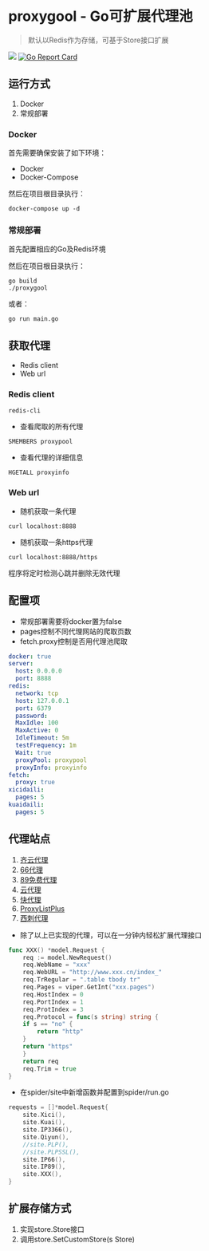# proxygool - Go可扩展代理池

> 默认以Redis作为存储，可基于Store接口扩展

![](https://img.shields.io/badge/language-Go-00B1D6.svg)
[![Go Report Card](https://goreportcard.com/badge/github.com/cmatrixprobe/proxygool)](https://goreportcard.com/report/github.com/cmatrixprobe/proxygool)

## 运行方式
1. Docker
2. 常规部署

### Docker

首先需要确保安装了如下环境：

* Docker
* Docker-Compose

然后在项目根目录执行：

```shell script
docker-compose up -d
```

### 常规部署

首先配置相应的Go及Redis环境

然后在项目根目录执行：

```shell script
go build
./proxygool
```

或者：

```shell script
go run main.go
```

## 获取代理

* Redis client
* Web url

### Redis client

```shell script
redis-cli
```

* 查看爬取的所有代理

```shell script
SMEMBERS proxypool
```

* 查看代理的详细信息

```shell script
HGETALL proxyinfo
```

### Web url

* 随机获取一条代理

```shell script
curl localhost:8888
```

* 随机获取一条https代理

```shell script
curl localhost:8888/https
```

程序将定时检测心跳并删除无效代理

## 配置项

* 常规部署需要将docker置为false
* pages控制不同代理网站的爬取页数
* fetch.proxy控制是否用代理池爬取

```yaml
docker: true
server:
  host: 0.0.0.0
  port: 8888
redis:
  network: tcp
  host: 127.0.0.1
  port: 6379
  password:
  MaxIdle: 100
  MaxActive: 0
  IdleTimeout: 5m
  testFrequency: 1m
  Wait: true
  proxyPool: proxypool
  proxyInfo: proxyinfo
fetch:
  proxy: true
xicidaili:
  pages: 5
kuaidaili:
  pages: 5
```

## 代理站点

1. [齐云代理](https://www.7yip.cn/)
2. [66代理](http://www.66ip.cn/)
3. [89免费代理](http://www.89ip.cn/)
4. [云代理](http://www.ip3366.net/)
5. [快代理](https://www.kuaidaili.com/)
6. [ProxyListPlus](https://list.proxylistplus.com/)
7. [西刺代理](https://www.xicidaili.com/)

* 除了以上已实现的代理，可以在一分钟内轻松扩展代理接口

```go
func XXX() *model.Request {
    req := model.NewRequest()
    req.WebName = "xxx"
    req.WebURL = "http://www.xxx.cn/index_"
    req.TrRegular = ".table tbody tr"
    req.Pages = viper.GetInt("xxx.pages")
    req.HostIndex = 0
    req.PortIndex = 1
    req.ProtIndex = 3
    req.Protocol = func(s string) string {
	if s == "no" {
	    return "http"
	}
	return "https"
    }
    return req
    req.Trim = true
}

```

* 在spider/site中新增函数并配置到spider/run.go

```go
requests = []*model.Request{
    site.Xici(),
    site.Kuai(),
    site.IP3366(),
    site.Qiyun(),
    //site.PLP(),
    //site.PLPSSL(),
    site.IP66(),
    site.IP89(),
    site.XXX(),
}
```

## 扩展存储方式

1. 实现store.Store接口
2. 调用store.SetCustomStore(s Store)
